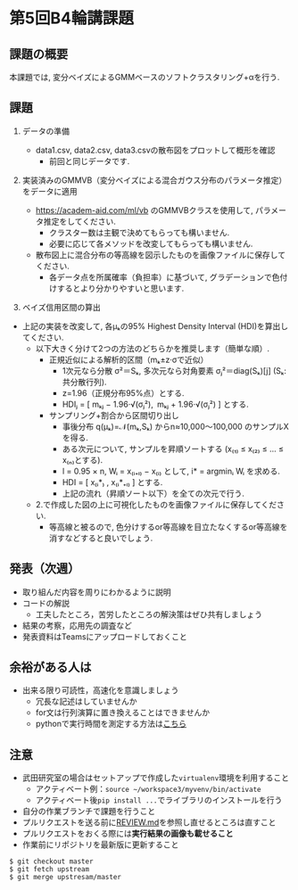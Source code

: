 # 第5回B4輪講課題

## 課題の概要

本課題では, 変分ベイズによるGMMベースのソフトクラスタリング+αを行う.

## 課題

1. データの準備
   - data1.csv, data2.csv, data3.csvの散布図をプロットして概形を確認
     - 前回と同じデータです.

2. 実装済みのGMMVB（変分ベイズによる混合ガウス分布のパラメータ推定）をデータに適用
   - https://academ-aid.com/ml/vb のGMMVBクラスを使用して, パラメータ推定をしてください.
     - クラスター数は主観で決めてもらっても構いません.
     - 必要に応じて各メソッドを改変してもらっても構いません.
   - 散布図上に混合分布の等高線を図示したものを画像ファイルに保存してください. 
     - 各データ点を所属確率（負担率）に基づいて, グラデーションで色付けするとより分かりやすいと思います.

3.  ベイズ信用区間の算出
   - 上記の実装を改変して, 各μₖの95% Highest Density Interval (HDI)を算出してください.
     - 以下大きく分けて2つの方法のどちらかを推奨します（簡単な順）.
       - 正規近似による解析的区間（mₖ±z·σで近似）
         - 1次元なら分散 σ²＝Sₖ, 多次元なら対角要素 σⱼ²＝diag(Sₖ)[j] (Sₖ: 共分散行列).
         - z=1.96（正規分布95%点）とする.
         -  HDIⱼ = [ mₖⱼ − 1.96·√(σⱼ²), mₖⱼ + 1.96·√(σⱼ²) ] とする.
       - サンプリング+割合から区間切り出し
         - 事後分布 q(μₖ)=𝒩(mₖ,Sₖ) からn≈10,000～100,000 のサンプルXを得る.
         - ある次元について, サンプルを昇順ソートする (x₍₁₎ ≤ x₍₂₎ ≤ … ≤ x₍ₙ₎とする). 
         - l = 0.95 × n, Wᵢ = x₍ᵢ₊ₗ₎ − x₍ᵢ₎ として, i* = argminᵢ Wᵢ を求める.
         - HDI = [ x₍ᵢ*₎ ,  x₍ᵢ*₊ₗ₎ ] とする.
         - 上記の流れ（昇順ソート以下）を全ての次元で行う.
     - 2.で作成した図の上に可視化したものを画像ファイルに保存してください.
       - 等高線と被るので, 色分けするor等高線を目立たなくするor等高線を消すなどすると良いでしょう. 





## 発表（次週）
   - 取り組んだ内容を周りにわかるように説明
   - コードの解説
     - 工夫したところ，苦労したところの解決策はぜひ共有しましょう
   - 結果の考察，応用先の調査など
   - 発表資料はTeamsにアップロードしておくこと

## 余裕がある人は

- 出来る限り可読性，高速化を意識しましょう
  - 冗長な記述はしていませんか
  - for文は行列演算に置き換えることはできませんか
  - pythonで実行時間を測定する方法は[こちら](http://st-hakky.hatenablog.com/entry/2018/01/26/214255)


## 注意

- 武田研究室の場合はセットアップで作成した`virtualenv`環境を利用すること
  - アクティベート例：`source ~/workspace3/myvenv/bin/activate`
  - アクティベート後`pip install ...`でライブラリのインストールを行う
- 自分の作業ブランチで課題を行うこと
- プルリクエストを送る前に[REVIEW.md](https://github.com/TakedaLab/B4Lecture/blob/master/REVIEW.md)を参照し直せるところは直すこと
- プルリクエストをおくる際には**実行結果の画像も載せること**
- 作業前にリポジトリを最新版に更新すること

```
$ git checkout master
$ git fetch upstream
$ git merge upstresam/master
```
